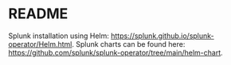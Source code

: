 # README
Splunk installation using Helm: <https://splunk.github.io/splunk-operator/Helm.html>.
Splunk charts can be found here: <https://github.com/splunk/splunk-operator/tree/main/helm-chart>.
